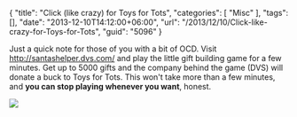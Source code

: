 {
	"title": "Click (like crazy) for Toys for Tots",
	"categories": [
		"Misc"
	],
	"tags": [],
	"date": "2013-12-10T14:12:00+06:00",
	"url": "/2013/12/10/Click-like-crazy-for-Toys-for-Tots",
	"guid": "5096"
}

<p>
Just a quick note for those of you with a bit of OCD. Visit <a href="http://santashelper.dvs.com/">http://santashelper.dvs.com/</a> and play the little gift building game for a few minutes. Get up to 5000 gifts and the company behind the game (DVS) will donate a buck to Toys for Tots. This won't take more than a few minutes, and <strong>you can stop playing whenever you want</strong>, honest.
</p>

<p>
<img src="http://static.raymondcamden.com/images/Santa_s_Helper.jpg" />
</p>